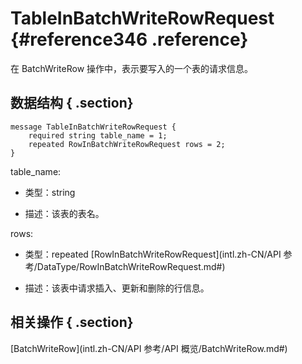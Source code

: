 # TableInBatchWriteRowRequest {#reference346 .reference}

在 BatchWriteRow 操作中，表示要写入的一个表的请求信息。

## 数据结构 { .section}

```language-xml
message TableInBatchWriteRowRequest {
    required string table_name = 1;
    repeated RowInBatchWriteRowRequest rows = 2;
}

```

table\_name:

-   类型：string

-   描述：该表的表名。


rows:

-   类型：repeated [RowInBatchWriteRowRequest](intl.zh-CN/API 参考/DataType/RowInBatchWriteRowRequest.md#) 

-   描述：该表中请求插入、更新和删除的行信息。


## 相关操作 { .section}

 [BatchWriteRow](intl.zh-CN/API 参考/API 概览/BatchWriteRow.md#) 

